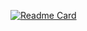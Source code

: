 [![Readme Card](https://github-readme-stats.vercel.app/api/pin/?username=anuraghazra&repo=github-readme-stats)](https://github.com/kyg0711/github-readme-stats)
